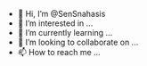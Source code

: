 - 👋 Hi, I’m @SenSnahasis
- 👀 I’m interested in ...
- 🌱 I’m currently learning ...
- 💞️ I’m looking to collaborate on ...
- 📫 How to reach me ...

<!---
SenSnahasis/SenSnahasis is a ✨ special ✨ repository because its `README.md` (this file) appears on your GitHub profile.
You can click the Preview link to take a look at your changes.
--->
